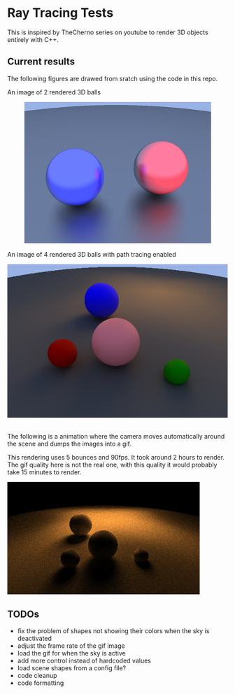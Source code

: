 # Ray Tracing Tests

This is inspired by TheCherno series on youtube to render 3D objects entirely with C++.</br>

## Current results
The following figures are drawed from sratch using the code in this repo.</br>

An image of 2 rendered 3D balls</br>
<div style="text-align:center">
    <img src="images/capture1.png" alt="An image of 2 rendered 3D balls">
</div>

An image of 4 rendered 3D balls with path tracing enabled</br>
<div style="text-align:center">
    <img src="images/capture2.png" alt="An image of 4 rendered 3D balls with path tracing enabled">
</div>

</br>

The following is a animation where the camera moves automatically around the scene and dumps the images into a gif. </br>

This rendering uses 5 bounces and 90fps. It took around 2 hours to render. The gif quality here is not the real one, with this quality it would probably take 15 minutes to render.</br>

![rotation movement](images/demo_dark.gif)

## TODOs
- fix the problem of shapes not showing their colors when the sky is deactivated
- adjust the frame rate of the gif image
- load the gif for when the sky is active
- add more control instead of hardcoded values
- load scene shapes from a config file?
- code cleanup
- code formatting
